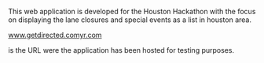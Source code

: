 This web application is developed for the Houston Hackathon with the focus
on displaying the lane closures and special events as a list in
houston area.


www.getdirected.comyr.com

is the URL were the application has been hosted for testing purposes.
